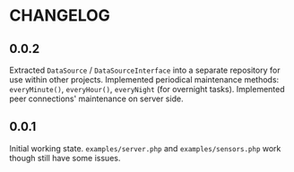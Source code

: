 # CHANGELOG

## 0.0.2

Extracted `DataSource` / `DataSourceInterface` into a separate repository for 
use within other projects.
Implemented periodical maintenance methods: `everyMinute()`, `everyHour()`, 
`everyNight` (for overnight tasks).
Implemented peer connections' maintenance on server side.


## 0.0.1

Initial working state. `examples/server.php` and `examples/sensors.php` work 
though still have some issues.
